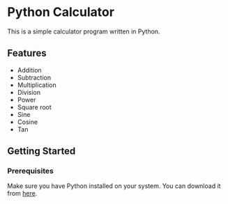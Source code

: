 # Python Calculator

This is a simple calculator program written in Python.

## Features

- Addition
- Subtraction
- Multiplication
- Division
- Power
- Square root
- Sine
- Cosine
- Tan

## Getting Started

### Prerequisites

Make sure you have Python installed on your system. You can download it from [here](https://www.python.org/downloads/).
